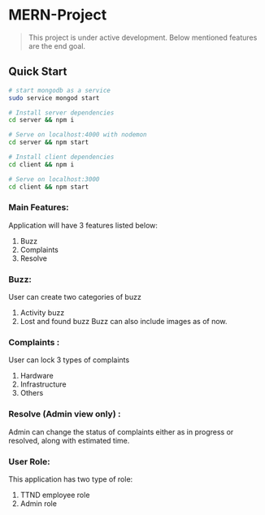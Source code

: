 # MERN-Project 
> This project is under active development. Below mentioned features are the end goal.

## Quick Start

``` bash
# start mongodb as a service
sudo service mongod start

# Install server dependencies
cd server && npm i

# Serve on localhost:4000 with nodemon
cd server && npm start

# Install client dependencies
cd client && npm i

# Serve on localhost:3000
cd client && npm start
```

### Main Features:  
Application will have 3 features listed below:
1. Buzz
2. Complaints
3. Resolve

### Buzz: 
User can create two categories of buzz
1. Activity buzz
2. Lost and found buzz
Buzz can also include images as of now.

### Complaints : 
User can lock 3 types of complaints
1. Hardware 
2. Infrastructure
3. Others

### Resolve (Admin view only) :
 Admin can change the status of complaints either as in progress or resolved, along with estimated time.

### User Role: 
This application has two type of role:
1. TTND employee role 
2. Admin role 
